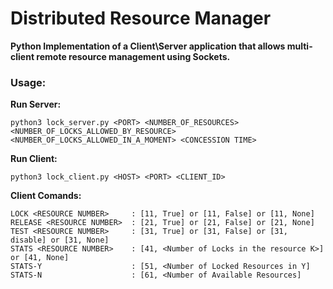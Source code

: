 # Distributed Resource Manager

**Python Implementation of a Client\Server application that allows multi-client remote resource management using Sockets.** 

### Usage:
**Run Server:**
```
python3 lock_server.py <PORT> <NUMBER_OF_RESOURCES> <NUMBER_OF_LOCKS_ALLOWED_BY_RESOURCE> <NUMBER_OF_LOCKS_ALLOWED_IN_A_MOMENT> <CONCESSION TIME>
```

**Run Client:**
```
python3 lock_client.py <HOST> <PORT> <CLIENT_ID>
```

**Client Comands:**
```
LOCK <RESOURCE NUMBER>     : [11, True] or [11, False] or [11, None]
RELEASE <RESOURCE NUMBER>  : [21, True] or [21, False] or [21, None]
TEST <RESOURCE NUMBER>     : [31, True] or [31, False] or [31, disable] or [31, None]
STATS <RESOURCE NUMBER>    : [41, <Number of Locks in the resource K>] or [41, None]
STATS-Y                    : [51, <Number of Locked Resources in Y]
STATS-N                    : [61, <Number of Available Resources]
```
